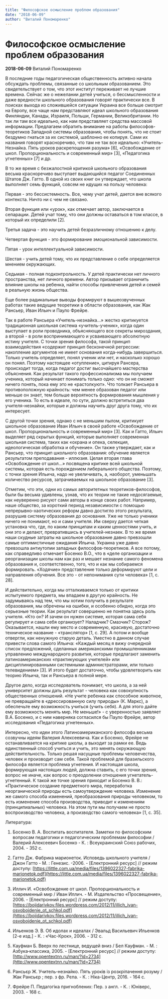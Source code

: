 ```yaml
---
title: "Философское осмысление проблем образования"
date: "2018-06-09"
author: "Виталий Пономаренко"
---
```


# Философское осмысление проблем образования

**2018-06-09** Виталий Пономаренко

В последние годы педагогическая общественность активно начала обсуждать проблемы, связанные со школьным образованием. Это свидетельствует о том, что этот институт переживает не лучшие времена. Сейчас же о нежелании детей учиться, о бессмысленности и даже вредности школьного образования говорят практически все. В поисках выхода из сложившейся ситуации Украина все больше смотрит на Европу, все чаще нам представляют идеал школьного образования Финляндии, Канады, Израиля, Польши, Германии, Великобритании. Но так ли там все идеально, как нам представляет средства массовой информации. Предлагаем обратить внимание на работы философов-теоретиков Западной системы образования, чтобы понять, что не стоит бездумно гнаться за их системой, шаблонно ее копируя. Сами их названия говорят красноречиво, что там не так все идеально: «Учитель-Незнайка. Пять уроков раскрепощения разума» [6], «Освобождение от школ. Пропорциональность и современный мир» [3], «Педагогика угнетенных» [7] и др.

В то же время с безжалостной критикой школьного образования весьма красноречиво выступает выдающийся педагог Соединенных Штатов Дж. Гатто. В одной из своих книг он утверждает, что школа выполняет семь функций, совсем не идущих на пользу человека:

Первая - это бессистемность. Все, чему учат детей, дается вне всякого контекста. Ничто ни с чем не связано.

Вторая функция или «урок», как отмечает автор, заключается в сепарации. Детей учат тому, что они должны оставаться в том классе, в который их определили [2].

Третья задача - это научить детей безразличному отношению к делу.

Четвертая функция - это формирование эмоциональной зависимости.

Пятая - урок интеллектуальной зависимости.

Шестая - учить детей тому, что их представление о себе определяется мнением окружающих.

Седьмая - полная подконтрольность. У детей практически нет личного пространства, нет личного времени. Автор призывает ограничить влияние школы на ребенка, найти способы привлечения детей и семей в реальную жизнь общества.

Еще более радикальные выводы формируют в вышеозвученных работах такие ведущие теоретики в области образования, как Жак Рансьер, Иван Ильич и Пауло Фрейре.

Так в работе Рансьера «Учитель-незнайка...» жестко критикуется традиционная школьная система «учитель-ученик», когда один выступает в роли проводника, объясняющего все секреты мироздания, а второй - в роли воспринимающего и усваивающего абсолютную истину учителя. С точки зрения философа, такой принцип взаимодействия «содержит принцип бесконечной регрессии: накопление аргументов не имеет основания когда-нибудь завершиться. Только учитель определяет, понял ученик или нет, и насколько хорошо он понял. Поэтому настоящее «отупление», цитируя Рансера, происходит тогда, когда педагог достиг высочайшего мастерства объяснения. Как результат такого профессионализма мы получаем ученика, который начинает понимать только одно: что он не сможет ничего понять, пока ему это не «растолкуют». Что толкает Рансьера в противоположную крайность: чем менее образован педагог или меньше он знает, тем больше вероятность формирования мышления у его ученика. То есть в идеале, по сути, должно встретиться два учителя-незнайки, которые и должны научить друг друга тому, что их интересует.

С другой точки зрения, однако с не меньшим пылом, критикует школьное образование Иван Ильич в своей работе «Освобождение от школ. Пропорциональность и современный мир» [3]. Как и Гатто, Ильич выделяет ряд скрытых функций, которые выполняет современная школьная система, таких как «охрана и опека, селекция, идеологическая обработка и обучение». Он также утверждает, как и Рансьер, что принцип школьного образования: обучение является результатом преподавания - иллюзия. Целая вторая глава «Освобождение от школ...» посвящена критике всей школьной системы, которая есть порождением либерального общества. Поэтому, с точки зрения Ильича, надо не увеличивать, а, наоборот, уменьшать количество ресурсов, затрачиваемых на школьное образование [3].

Отметим, что эти, одни из самых авторитетных теоретиков-философов, были бы весьма удивлены, узнав, что их теории не такие недосягаемые, как неуверенно рисуют сами авторы в конце своих работ. Например, наше общество, за короткий период независимости с помощью непрерывно-хаотических реформ давно достигло этого результата, разрушив систему образования до основания. Уже не только ученики ничего не понимают, но и сами учителя. Им сверху дается четкая установка что, где, по каким принципам и каким ценностями учить, и они это и делают, превратившись в учителей-незнаек. В то же время наши скудные затраты на школьное образование давно превзошли самые оптимистичные ожидания Ильича. Украина уже давно превзошла антиутопии западных философов-теоретиков. А все потому, как справедливо отмечает Босенко В.О., что в «деле организации и реорганизации школы нам как раз и мешает незнание самого феномена образования и, соответственно, того, что и как мы собираемся формировать. «Ходячие» представление только деформируют цели и направления обучения. Все это - от непонимания сути человека» [1, с. 28].

И действительно, когда мы отталкиваемся только от критики испытуемого предмета, мы впадаем в другую крайность. Не задумываясь над тем, что мы хотим получить в результате образования, мы обречены на ошибки, и особенно обидно, когда это серьезные теории. Как результат совершенно не понятна здесь роль учителя. «Кто он? И зачем он нужен системе, которая сама себя регулирует и сама себя организует? Наладчик? Смазчик? Сторож? Оказывается, нашли ему место и современную, красивую, достаточно техническое название - «транслятор» [1, с. 29]. А потом и вообще отвергли, как ненужную старую деталь. Уместно в данном случае привести слова самого Ильича: «Каждый месяц я вижу очередной список предложений, сделанных американскими промышленниками управлению международного развития, которые предлагают заменить латиноамериканских «практикующих учителей» или дисциплинированными системными администраторами, или только телевидением» [3]. И этого будет достаточно, чтобы удовлетворить как теорию Ильича, так и Рансьера в полной мере.

Другое дело, когда исследователь понимает, что школа, а за ней университет должны дать результат - человека как совокупность общественных отношений. «Не учите ребенка как способное животное, не превращайте в «дрессированную силу природы» (К. Маркс), а обеспечьте ему возможность учиться (учить себя). А для этого дайте ему возможность менять мир. Не меньше!» - с уверенностью заявляет В.А. Босенко, и с ним наверняка согласился бы Пауло Фрейре, автор исследования «Педагогика угнетенных».

Интересно, что идеи этого Латиноамериканского философа весьма созвучны идеям Валерия Алексеевича. Как и Босенко, Фрейре не останавливается на критике школы, а выходит за рамки ее. Ведь единственный способ учиться и учить, это менять окружающую действительность. Только решая насущные проблемы человечества, человек и производит сам себя. Такой проблемой для бразильского философа является проблема угнетения. И настоящая школа, формирующая настоящих людей, должна ставить, с его точки зрения, вопрос не иначе, как вопрос о преодолении отношения угнетатель-угнетенный. К такой же точке зрения приходит и Босенко В. В.: «Практическое создание предметного мира, переработка неорганической природы есть самоутверждение человека. Изменение же самого способа изменений, преобразования природы человеком, то есть изменение способа производства, приводит к изменениям (принципиальных) человека. На этом пути мы получаем не просто воспроизводство человека, а производство самого человека» [1, с. 35].

Литература:

1. Босенко В. А. Воспитать воспитателя. Заметки по философским вопросам педагогики и педагогическим проблемам философии / Валерий Алексеевич Босенко - К. : Всеукраинский Союз рабочих, 2004. - 352 с.

2. Гатто Дж. Фабрика марионеток. Исповедь школьного учителя / Джон Гатто - М. : Генезис. -2006. - [Електронний ресурс] // режим доступу: [https://little.com.ua/media/files/1396022327-fabrika-marionetok.pdf](https://little.com.ua/media/files/1396022327-fabrika-marionetok.pdf)

3. Иллич И. «Освобождение от школ. Пропорциональность и современный мир / Иван Иллич. - М. Издательство «Просвещение», 2006. - [Електронний ресурс] // режим доступу: [https://bojidarivkov.files.wordpress.com/2012/11/illich_ivan-osvobojdenie_ot_schkol.pdf](https://bojidarivkov.files.wordpress.com/2012/11/illich_ivan-osvobojdenie_ot_schkol.pdf)

4. Ильенков Э. В. Об идолах и идеалах / Эвальд Васильевич Ильенков [2-е изд.] - К. : «Час-Крок», 2006. - 312 с.

5. Кауфман Б. Вверх по лестнице, ведущей вниз / Бел Кауфман. - М. : Азбука‑классика, 2005. - [Електронний ресурс] // режим доступу: [http://www.opentextnn.ru/man/?id=2734](http://www.opentextnn.ru/man/?id=2734)

6. Рансьєр Ж. Учитель-незнайко. Пять уроків із розкріпачення розуму / Жак Рансьєр ; пер. з фр. Рєпа. - К. : Ніка-Центр, 2016. - 164 с.

7. Фрейре П. Педагогіка пригноблених: Пер. з англ. - К. : Юніверс, 2003. - 168 с.